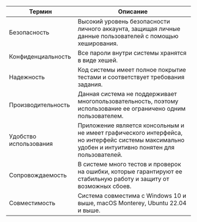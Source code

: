 | Термин | Описание |
| --- | --- |
| Безопасность | Высокий уровень безопасности личного аккаунта, защищая личные данные пользователей с помощью хеширования. |
| Конфиденциальность | Все пароли внутри системы хранятся в виде хешей. | 
| Надежность | Код системы имеет полное покрытие тестами и соответствует требования задания. |
| Производительность | Данная система не поддерживает многопользовательность, поэтому использование ее ограничено одним пользователем. |
| Удобство использования | Приложение является консольным и не имеет графического интерфейса, но интерфейс системы максимально удобен и интуитивно понятен для пользователей. |
| Сопровождаемость | В системе много тестов и проверок на ошибки, которые гарантируют ее стабильную работу и защиту от возможных сбоев. |
| Совместимость | Система совместима с Windows 10 и выше, macOS Monterey, Ubuntu 22.04 и выше. |
